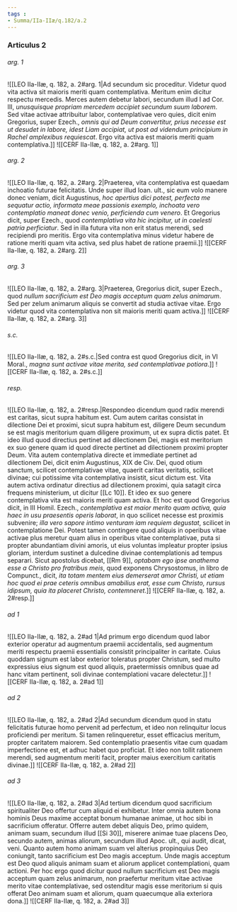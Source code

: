 ```yaml
---
tags : 
- Summa/IIa-IIæ/q.182/a.2
---
```


### Articulus 2

###### arg. 1
![[LEO IIa-IIæ, q. 182, a. 2#arg. 1|Ad secundum sic proceditur. Videtur quod vita activa sit maioris meriti quam contemplativa. Meritum enim dicitur respectu mercedis. Merces autem debetur labori, secundum illud I ad Cor. III, *unusquisque propriam mercedem accipiet secundum suum laborem*. Sed vitae activae attribuitur labor, contemplativae vero quies, dicit enim Gregorius, super Ezech., *omnis qui ad Deum convertitur, prius necesse est ut desudet in labore, idest Liam accipiat, ut post ad videndum principium in Rachel amplexibus requiescat*. Ergo vita activa est maioris meriti quam contemplativa.]]
![[CERF IIa-IIæ, q. 182, a. 2#arg. 1]]

###### arg. 2
![[LEO IIa-IIæ, q. 182, a. 2#arg. 2|Praeterea, vita contemplativa est quaedam inchoatio futurae felicitatis. Unde super illud Ioan. ult., sic eum volo manere donec veniam, dicit Augustinus, *hoc apertius dici potest, perfecta me sequatur actio, informata meae passionis exemplo, inchoata vero contemplatio maneat donec venio, perficienda cum venero*. Et Gregorius dicit, super Ezech., quod *contemplativa vita hic incipitur, ut in caelesti patria perficiatur*. Sed in illa futura vita non erit status merendi, sed recipiendi pro meritis. Ergo vita contemplativa minus videtur habere de ratione meriti quam vita activa, sed plus habet de ratione praemii.]]
![[CERF IIa-IIæ, q. 182, a. 2#arg. 2]]

###### arg. 3
![[LEO IIa-IIæ, q. 182, a. 2#arg. 3|Praeterea, Gregorius dicit, super Ezech., quod *nullum sacrificium est Deo magis acceptum quam zelus animarum*. Sed per zelum animarum aliquis se convertit ad studia activae vitae. Ergo videtur quod vita contemplativa non sit maioris meriti quam activa.]]
![[CERF IIa-IIæ, q. 182, a. 2#arg. 3]]

###### s.c.
![[LEO IIa-IIæ, q. 182, a. 2#s.c.|Sed contra est quod Gregorius dicit, in VI Moral., *magna sunt activae vitae merita, sed contemplativae potiora*.]]
![[CERF IIa-IIæ, q. 182, a. 2#s.c.]]

###### resp.
![[LEO IIa-IIæ, q. 182, a. 2#resp.|Respondeo dicendum quod radix merendi est caritas, sicut supra habitum est. Cum autem caritas consistat in dilectione Dei et proximi, sicut supra habitum est, diligere Deum secundum se est magis meritorium quam diligere proximum, ut ex supra dictis patet. Et ideo illud quod directius pertinet ad dilectionem Dei, magis est meritorium ex suo genere quam id quod directe pertinet ad dilectionem proximi propter Deum. Vita autem contemplativa directe et immediate pertinet ad dilectionem Dei, dicit enim Augustinus, XIX de Civ. Dei, quod otium sanctum, scilicet contemplativae vitae, quaerit caritas veritatis, scilicet divinae; cui potissime vita contemplativa insistit, sicut dictum est. Vita autem activa ordinatur directius ad dilectionem proximi, quia satagit circa frequens ministerium, ut dicitur [[Lc 10]]. Et ideo ex suo genere contemplativa vita est maioris meriti quam activa. Et hoc est quod Gregorius dicit, in III Homil. Ezech., *contemplativa est maior merito quam activa, quia haec in usu praesentis operis laborat*, in quo scilicet necesse est proximis subvenire; *illa vero sapore intimo venturam iam requiem degustat*, scilicet in contemplatione Dei. Potest tamen contingere quod aliquis in operibus vitae activae plus meretur quam alius in operibus vitae contemplativae, puta si propter abundantiam divini amoris, ut eius voluntas impleatur propter ipsius gloriam, interdum sustinet a dulcedine divinae contemplationis ad tempus separari. Sicut apostolus dicebat, [[Rm 9]], *optabam ego ipse anathema esse a Christo pro fratribus meis*, quod exponens Chrysostomus, in libro de Compunct., dicit, *ita totam mentem eius demerserat amor Christi, ut etiam hoc quod ei prae ceteris omnibus amabilius erat, esse cum Christo, rursus idipsum, quia ita placeret Christo, contemneret*.]]
![[CERF IIa-IIæ, q. 182, a. 2#resp.]]

###### ad 1
![[LEO IIa-IIæ, q. 182, a. 2#ad 1|Ad primum ergo dicendum quod labor exterior operatur ad augmentum praemii accidentalis, sed augmentum meriti respectu praemii essentialis consistit principaliter in caritate. Cuius quoddam signum est labor exterior toleratus propter Christum, sed multo expressius eius signum est quod aliquis, praetermissis omnibus quae ad hanc vitam pertinent, soli divinae contemplationi vacare delectetur.]]
![[CERF IIa-IIæ, q. 182, a. 2#ad 1]]

###### ad 2
![[LEO IIa-IIæ, q. 182, a. 2#ad 2|Ad secundum dicendum quod in statu felicitatis futurae homo pervenit ad perfectum, et ideo non relinquitur locus proficiendi per meritum. Si tamen relinqueretur, esset efficacius meritum, propter caritatem maiorem. Sed contemplatio praesentis vitae cum quadam imperfectione est, et adhuc habet quo proficiat. Et ideo non tollit rationem merendi, sed augmentum meriti facit, propter maius exercitium caritatis divinae.]]
![[CERF IIa-IIæ, q. 182, a. 2#ad 2]]

###### ad 3
![[LEO IIa-IIæ, q. 182, a. 2#ad 3|Ad tertium dicendum quod sacrificium spiritualiter Deo offertur cum aliquid ei exhibetur. Inter omnia autem bona hominis Deus maxime acceptat bonum humanae animae, ut hoc sibi in sacrificium offeratur. Offerre autem debet aliquis Deo, primo quidem, animam suam, secundum illud [[Si 30]], miserere animae tuae placens Deo, secundo autem, animas aliorum, secundum illud Apoc. ult., qui audit, dicat, veni. Quanto autem homo animam suam vel alterius propinquius Deo coniungit, tanto sacrificium est Deo magis acceptum. Unde magis acceptum est Deo quod aliquis animam suam et aliorum applicet contemplationi, quam actioni. Per hoc ergo quod dicitur quod nullum sacrificium est Deo magis acceptum quam zelus animarum, non praefertur meritum vitae activae merito vitae contemplativae, sed ostenditur magis esse meritorium si quis offerat Deo animam suam et aliorum, quam quaecumque alia exteriora dona.]]
![[CERF IIa-IIæ, q. 182, a. 2#ad 3]]

